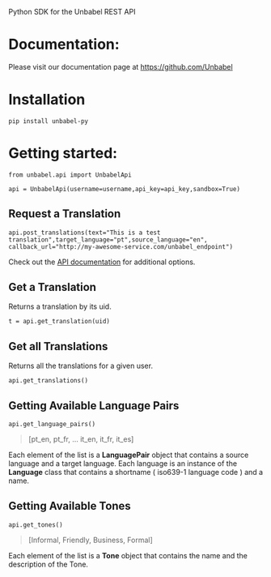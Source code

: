 Python SDK for the Unbabel REST API


Documentation:
=============

Please visit our documentation page at https://github.com/Unbabel



Installation
============

`pip install unbabel-py`


Getting started:
================

`from unbabel.api import UnbabelApi`

`api = UnbabelApi(username=username,api_key=api_key,sandbox=True)`

## Request a Translation

`api.post_translations(text="This is a test translation",target_language="pt",source_language="en", callback_url="http://my-awesome-service.com/unbabel_endpoint")`

Check out the [API documentation](https://github.com/Unbabel/unbabel_api#translation) for additional options.

## Get a Translation

Returns a translation by its uid.

`t = api.get_translation(uid)` 



## Get all Translations

Returns all the translations for a given user.

`api.get_translations()`



## Getting Available Language Pairs 

`api.get_language_pairs()`

> [pt_en,
  pt_fr,
  ... 
  it_en,
  it_fr,
  it_es]
  
  Each element of the list is a **LanguagePair** object that contains a source language and a target language. Each language is an instance of the **Language** class that contains a shortname ( iso639-1 language code ) and a name. 

## Getting Available Tones

`api.get_tones()`

> [Informal, Friendly, Business, Formal]

Each element of the list is a **Tone** object that contains the name and the description of the Tone.
